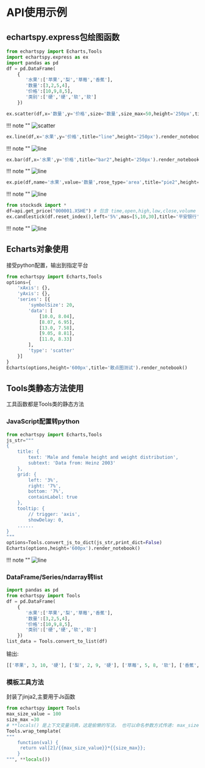 # API使用示例


## echartspy.express包绘图函数

```python
from echartspy import Echarts,Tools
import echartspy.express as ex
import pandas as pd
df = pd.DataFrame(
    {
       '水果':['苹果','梨','草莓','香蕉'],
       '数量':[3,2,5,4],
       '价格':[10,9,8,5],
       '类别':['硬','硬','软','软']
    })
```

```python
ex.scatter(df,x='数量',y='价格',size='数量',size_max=50,height='250px',title='scatter').render_notebook()
```

!!! note ""
    ![scatter](https://github.com/yiliuyan161/echartspy/blob/master/docs/images/scatter.png?raw=true)

```python
ex.line(df,x='水果',y='价格',title="line",height='250px').render_notebook()
```

!!! note ""
    ![line](https://github.com/yiliuyan161/echartspy/blob/master/docs/images/line.png?raw=true)

```python
ex.bar(df,x='水果',y='价格',title="bar2",height='250px').render_notebook()
```

!!! note ""
    ![line](https://github.com/yiliuyan161/echartspy/blob/master/docs/images/bar2.png?raw=true)

```python
ex.pie(df,name='水果',value='数量',rose_type='area',title="pie2",height='350px').render_notebook()
```

!!! note ""
    ![line](https://github.com/yiliuyan161/echartspy/blob/master/docs/images/pie2.png?raw=true)



```python
from stocksdk import *
df=api.get_price("000001.XSHE") # 包含 time,open,high,low,close,volume 这些列
ex.candlestick(df.reset_index(),left='5%',mas=[5,10,30],title='平安银行').render_notebook()
```

!!! note ""
    ![line](https://github.com/yiliuyan161/echartspy/blob/master/docs/images/kline.png?raw=true)


## Echarts对象使用

接受python配置，输出到指定平台

```python
from echartspy import Echarts,Tools
options={
    'xAxis': {},
    'yAxis': {},
    'series': [{
        'symbolSize': 20,
        'data': [
            [10.0, 8.04],
            [8.07, 6.95],
            [13.0, 7.58],
            [9.05, 8.81],
            [11.0, 8.33]
        ],
        'type': 'scatter'
    }]
}
Echarts(options,height='600px',title='散点图测试').render_notebook()
```

## Tools类静态方法使用

工具函数都是Tools类的静态方法

### JavaScript配置转python
```python
from echartspy import Echarts,Tools
js_str="""
{
    title: {
        text: 'Male and female height and weight distribution',
        subtext: 'Data from: Heinz 2003'
    },
    grid: {
        left: '3%',
        right: '7%',
        bottom: '7%',
        containLabel: true
    },
    tooltip: {
        // trigger: 'axis',
        showDelay: 0,
    ......    
}
"""
options=Tools.convert_js_to_dict(js_str,print_dict=False)
Echarts(options,height='600px').render_notebook()
```

!!! note ""
    ![line](https://github.com/yiliuyan161/echartspy/blob/master/docs/images/p1.png?raw=true)


### DataFrame/Series/ndarray转list

```python
import pandas as pd
from echartspy import Tools
df = pd.DataFrame(
    {
       '水果':['苹果','梨','草莓','香蕉'],
       '数量':[3,2,5,4],
       '价格':[10,9,8,5],
       '类别':['硬','硬','软','软']
    })
list_data = Tools.convert_to_list(df)
```

输出:

```python
[['苹果', 3, 10, '硬'], ['梨', 2, 9, '硬'], ['草莓', 5, 8, '软'], ['香蕉', 4, 5, '软']]
```

### 模板工具方法
封装了jinja2,主要用于Js函数

```python
from echartspy import Tools
max_size_value = 100
size_max =30
# **locals() 是上下文变量词典，这是偷懒的写法， 也可以命名参数方式传递: max_size_value=max_size_value,size_max=size_max
Tools.wrap_template(
"""
    function(val) {
     return val[2]/{{max_size_value}}*{{size_max}};
    }
""", **locals())
```
